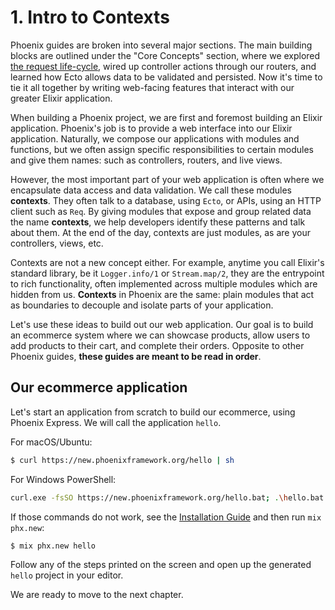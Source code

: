 # 1. Intro to Contexts

Phoenix guides are broken into several major sections. The main building blocks are outlined under the "Core Concepts" section, where we explored [the request life-cycle](request_lifecycle.html), wired up controller actions through our routers, and learned how Ecto allows data to be validated and persisted. Now it's time to tie it all together by writing web-facing features that interact with our greater Elixir application.

When building a Phoenix project, we are first and foremost building an Elixir application. Phoenix's job is to provide a web interface into our Elixir application. Naturally, we compose our applications with modules and functions, but we often assign specific responsibilities to certain modules and give them names: such as controllers, routers, and live views.

However, the most important part of your web application is often where we encapsulate data access and data validation. We call these modules **contexts**. They often talk to a database, using `Ecto`, or APIs, using an HTTP client such as `Req`. By giving modules that expose and group related data the name **contexts**, we help developers identify these patterns and talk about them. At the end of the day, contexts are just modules, as are your controllers, views, etc.

Contexts are not a new concept either. For example, anytime you call Elixir's standard library, be it `Logger.info/1` or `Stream.map/2`, they are the entrypoint to rich functionality, often implemented across multiple modules which are hidden from us. **Contexts** in Phoenix are the same: plain modules that act as boundaries to decouple and isolate parts of your application.

Let's use these ideas to build out our web application. Our goal is to build an ecommerce system where we can showcase products, allow users to add products to their cart, and complete their orders. Opposite to other Phoenix guides, **these guides are meant to be read in order**.

## Our ecommerce application

Let's start an application from scratch to build our ecommerce, using Phoenix Express. We will call the application `hello`.

For macOS/Ubuntu:

```bash
$ curl https://new.phoenixframework.org/hello | sh
```

For Windows PowerShell:

```bash
curl.exe -fsSO https://new.phoenixframework.org/hello.bat; .\hello.bat
```

If those commands do not work, see the [Installation Guide](installation.html) and then run `mix phx.new`:

```console
$ mix phx.new hello
```

Follow any of the steps printed on the screen and open up the generated `hello` project in your editor.

We are ready to move to the next chapter.
